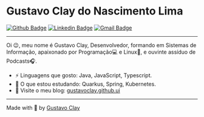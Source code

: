 
# Gustavo Clay do Nascimento Lima

[![Github Badge](https://img.shields.io/badge/-Github-000?style=flat-square&logo=Github&logoColor=white&link=https://github.com/gustavoclay)](https://github.com/gustavoclay)
[![Linkedin Badge](https://img.shields.io/badge/-LinkedIn-blue?style=flat-square&logo=Linkedin&logoColor=white&link=https://www.linkedin.com/in/gustavoclay/)](https://www.linkedin.com/in/gustavoclay/)
[![Gmail Badge](https://img.shields.io/badge/-Gmail-c14438?style=flat-square&logo=Gmail&logoColor=white&link=mailto:gustavoclay@gmail.com)](mailto:gustavoclay@gmail.com)

---
Oi 😉, meu nome é Gustavo Clay, Desenvolvedor, formando em Sistemas de Informação, apaixonado por Programação💻 e Linux💙, e ouvinte assíduo de Podcasts🎧. <br />

-  ⚡ Linguagens que gosto: Java, JavaScript, Typescript.
-  🌱 O que estou estudando: Quarkus, Spring, Kubernetes.
-  💬 Visite o meu blog:  [gustavoclay.github.ui](https://gustavoclay.github.io/posts/)

---
Made with 💜 by [Gustavo Clay](https://github.com/gustavoclay)

